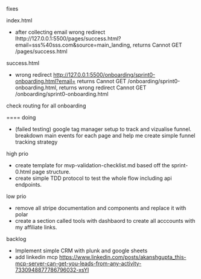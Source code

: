 fixes

index.html
- after collecting email wrong redirect lhttp://127.0.0.1:5500/pages/success.html?email=sss%40sss.com&source=main_landing, returns Cannot GET /pages/success.html

success.html
- wrong redirect http://127.0.0.1:5500/onboarding/sprint0-onboarding.html?email= returns Cannot GET /onboarding/sprint0-onboarding.html, returns wrong redirect Cannot GET /onboarding/sprint0-onboarding.html

check routing for all onboarding

====
doing
- (failed testing) google tag manager setup to track and vizualise funnel. breakdown main events for each page and help me create simple funnel tracking strategy

high prio
- create template for mvp-validation-checklist.md based off the sprint-0.html page structure.
- create simple TDD protocol to test the whole flow including api endpoints.

low prio
- remove all stripe documentation and components and replace it with polar
- create a section called tools with dashbaord to create all acccounts with my affiliate links.

backlog
- Implement simple CRM with plunk and google sheets 
- add linkedin mcp https://www.linkedin.com/posts/akanshgupta_this-mcp-server-can-get-you-leads-from-any-activity-7330948877786796032-xsYI 